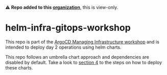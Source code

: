 :warning: **Repo added to this [organization](https://github.com/WorkshopGitOpsInfra)**, this is view-only.

# helm-infra-gitops-workshop

This repo is part of the [ArgoCD Managing Infrastructure workshop](https://romerobu.github.io/manual-workshop-infra/manual-workshop-infra/index.html) and is intended to deploy day 2 operations using helm charts. 

This repo follows an umbrella chart approach and dependencies are disabled by default. Take a look to [section 4](https://romerobu.github.io/manual-workshop-infra/manual-workshop-infra/04-day2-config.html#daytwooperations) to the steps on how to deploy these charts.
